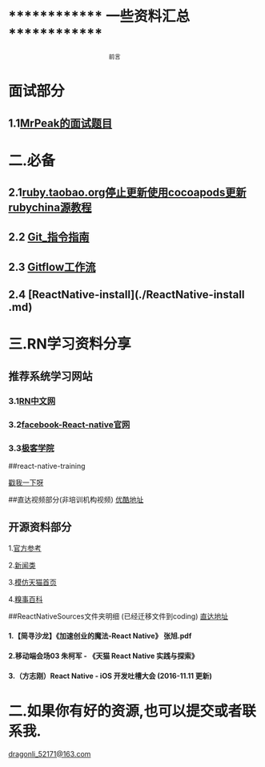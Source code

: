 
# ************  一些资料汇总  ************
								前言
# 面试部分
## 1.1[MrPeak的面试题目](./interview-iOSPartOne.md)								
								
					
# 二.必备
## 2.1[ruby.taobao.org停止更新使用cocoapods更新rubychina源教程](./cocoapodsrubychinaRepo.md)	
## 2.2 [Git_指令指南](./Git_user.md)
## 2.3 [Gitflow工作流](./gitflow.md) 
## 2.4 [ReactNative-install](./ReactNative-install .md) 	

						

# 三.RN学习资料分享
## 推荐系统学习网站
### 3.1[RN中文网](http://reactnative.cn)
### 3.2[facebook-React-native官网](https://facebook.github.io/react-native/)
### 3.3[极客学院](http://wiki.jikexueyuan.com/project/react-native/)

##react-native-training 

[戳我一下呀](https://www.gitbook.com/book/unbug/react-native-training/details)

##直达视频部分(非培训机构视频)
[优酷地址](http://list.youku.com/albumlist/show?id=27615900&ascending=1&page=1)


## 开源资料部分
1.[官方参考](https://github.com/facebook/react-native/tree/master/Examples)

2.[新闻类](https://github.com/bradoyler/newswatch-react-native)

3.[模仿天猫首页](https://github.com/hugohua/react-native-demo)

4.[糗事百科](https://github.com/stormhouse/QiuShiReactNative)

##ReactNativeSources文件夹明细 (已经迁移文件到coding)
[直达地址](https://coding.net/u/LFL/p/GitHubRepo/git)
#### 1.【简寻沙龙】《加速创业的魔法-React Native》 张旭.pdf
#### 2.移动端会场03 朱柯军 - 《天猫 React Native 实践与探索》
#### 3.（方志刚）React Native - iOS 开发吐槽大会  (2016-11.11 更新)


# 二.如果你有好的资源,也可以提交或者联系我. 
 <dragonli_52171@163.com>   

